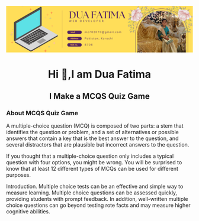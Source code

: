 ![logo](https://raw.githubusercontent.com/fatimadeveloper14/game-making-practice/main/Blue%2C%20Green%2C%20and%20White%20Modern%20Tech%20Web%20Developer%20LinkedIn%20Banner.png)
<center>
<h1 align="center">Hi 👋,I am Dua Fatima</h1>
</center>
<h2 align="center">I Make a MCQS Quiz Game</h2>
<h3>About MCQS Quiz Game</h3>
<p>A multiple-choice question (MCQ) is composed of two parts: a stem that identifies the question or problem, and a set of alternatives or possible answers that contain a key that is the best answer to the question, and several distractors that are plausible but incorrect answers to the question.</p>

<p>If you thought that a multiple-choice question only includes a typical question with four options, you might be wrong. You will be surprised to know that at least 12 different types of MCQs can be used for different purposes.</p>

<p>Introduction. Multiple choice tests can be an effective and simple way to measure learning. Multiple choice questions can be assessed quickly, providing students with prompt feedback. In addition, well-written multiple choice questions can go beyond testing rote facts and may measure higher cognitive abilities.</p>

